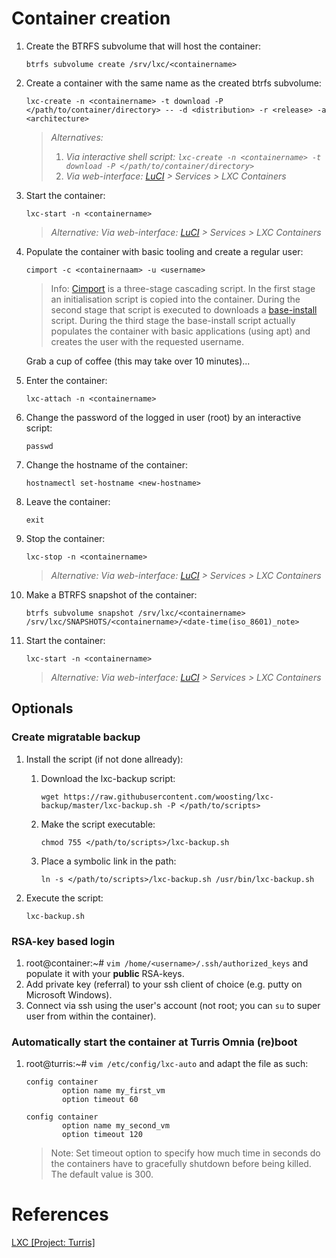 # Container creation

1. Create the BTRFS subvolume that will host the container:

    ```shell
    btrfs subvolume create /srv/lxc/<containername>
    ```

2. Create a container with the same name as the created btrfs subvolume:

	```shell
    lxc-create -n <containername> -t download -P </path/to/container/directory> -- -d <distribution> -r <release> -a <architecture>
    ```
	> *Alternatives:*
	> 1. *Via interactive shell script: `lxc-create -n <containername> -t download -P </path/to/container/directory>`*
	> 2. *Via web-interface: [LuCI](192.168.1.1/cgi-bin/luci/) > Services > LXC Containers*

3. Start the container:

    ```shell
    lxc-start -n <containername>
    ```

    > *Alternative: Via web-interface: [LuCI](192.168.1.1/cgi-bin/luci/) > Services > LXC Containers*

4. Populate the container with basic tooling and create a regular user:

    ```shell
    cimport -c <containernaam> -u <username>
    ```

    > Info: [Cimport](https://github.com/woosting/cimports) is a three-stage cascading script. In the first stage an initialisation script is copied into the container. During the second stage that script is executed to downloads a [base-install](https://github.com/woosting/baseInst) script. During the third stage the base-install script actually populates the container with basic applications (using apt) and creates the user with the requested username.
    
    Grab a cup of coffee (this may take over 10 minutes)...
    
5. Enter the container:

    ```shell
    lxc-attach -n <containername>
    ```
    
6. Change the password of the logged in user (root) by an interactive script:

    ```shell
    passwd
    ```
    
7. Change the hostname of the container:

    ```shell
    hostnamectl set-hostname <new-hostname>
    ```
    
8. Leave the container:

    ```shell
    exit
    ```

9. Stop the container:

    ```shell
    lxc-stop -n <containername>
    ```
	> *Alternative: Via web-interface: [LuCI](192.168.1.1/cgi-bin/luci/) > Services > LXC Containers*

10. Make a BTRFS snapshot of the container:

    ```shell
    btrfs subvolume snapshot /srv/lxc/<containername> /srv/lxc/SNAPSHOTS/<containername>/<date-time(iso_8601)_note>
    ```

9. Start the container:

    ```shell
    lxc-start -n <containername>
    ```
	> *Alternative: Via web-interface: [LuCI](192.168.1.1/cgi-bin/luci/) > Services > LXC Containers*

## Optionals

### Create migratable backup

1. Install the script (if not done allready):

	1. Download the lxc-backup script:
        ```shell
        wget https://raw.githubusercontent.com/woosting/lxc-backup/master/lxc-backup.sh -P </path/to/scripts>
        ```

	2. Make the script executable:
        ```shell
        chmod 755 </path/to/scripts>/lxc-backup.sh
        ```

	3. Place a symbolic link in the path:
        ```shell
        ln -s </path/to/scripts>/lxc-backup.sh /usr/bin/lxc-backup.sh
        ```

2. Execute the script:
    ```shell
    lxc-backup.sh
	```




### RSA-key based login
1. root@container:~# `vim /home/<username>/.ssh/authorized_keys` and populate it with your **public** RSA-keys.
2. Add private key (referral) to your ssh client of choice (e.g. putty on Microsoft Windows).
3. Connect via ssh using the user's account (not root; you can `su` to super user from within the container).


### Automatically start the container at Turris Omnia (re)boot

1. root@turris:~# `vim /etc/config/lxc-auto` and adapt the file as such:

    ```
    config container
            option name my_first_vm
            option timeout 60

    config container
            option name my_second_vm
            option timeout 120
    ```
    > Note: Set timeout option to specify how much time in seconds do the containers have to gracefully shutdown before being killed. The default value is 300. 


# References

[LXC [Project: Turris]][1]

<!-- REFERENCES -->
[1]:https://www.turris.cz/doc/en/howto/lxc
